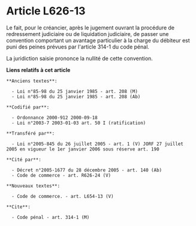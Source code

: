 # Article L626-13

Le fait, pour le créancier, après le jugement ouvrant la procédure de redressement judiciaire ou de liquidation judiciaire,
de passer une convention comportant un avantage particulier à la charge du débiteur est puni des peines prévues par l'article
314-1 du code pénal.

La juridiction saisie prononce la nullité de cette convention.

**Liens relatifs à cet article**

	**Anciens textes**:

	  - Loi n°85-98 du 25 janvier 1985 - art. 208 (M)
	  - Loi n°85-98 du 25 janvier 1985 - art. 208 (Ab)

	**Codifié par**:

	  - Ordonnance 2000-912 2000-09-18
	  - Loi n°2003-7 2003-01-03 art. 50 I (ratification)

	**Transféré par**:

	  - Loi n°2005-845 du 26 juillet 2005 - art. 1 (V) JORF 27 juillet 2005 en vigueur le 1er janvier 2006 sous réserve art. 190

	**Cité par**:

	  - Décret n°2005-1677 du 28 décembre 2005 - art. 140 (Ab)
	  - Code de commerce - art. R626-24 (V)

	**Nouveaux textes**:

	  - Code de commerce. - art. L654-13 (V)

	**Cite**:

	  - Code pénal - art. 314-1 (M)
